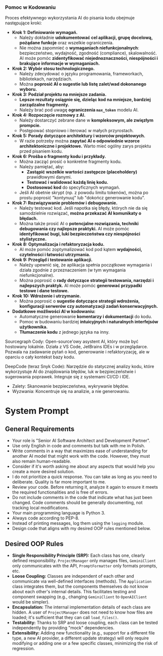 ### Pomoc w Kodowaniu
Proces efektywnego wykorzystania AI do pisania kodu obejmuje następujące kroki:

*   **Krok 1: Definiowanie wymagań.**
    *   Należy dokładnie **udokumentować cel aplikacji, grupę docelową, pożądane funkcje** oraz wszelkie ograniczenia.
    *   Nie można zapomnieć o **wymaganiach niefunkcjonalnych**: bezpieczeństwo, wydajność, zgodność (compliance), skalowalność. AI może pomóc **zidentyfikować niejednoznaczności, niespójności i brakujące informacje w wymaganiach.**
*   **Krok 2: Wybór stosu technologicznego.**
    *   Należy zdecydować o języku programowania, frameworkach, bibliotekach, narzędziach.
    *   Można **poprosić AI o sugestie lub listę zalet/wad dokonanego wyboru.**
*   **Krok 3: Podział projektu na mniejsze zadania.**
    *   **Lepsze rezultaty osiągnie się, dzieląc kod na mniejsze, bardziej zarządzalne fragmenty.**
    *   Należy brać pod uwagę **ograniczenia `max_token`** modelu AI.
*   **Krok 4: Rozpoczęcie rozmowy z AI.**
    *   Należy dostarczyć zebrane dane w **kompleksowym, ale zwięzłym prompcie.**
    *   Postępować stopniowo i iterować w małych przyrostach.
*   **Krok 5: Porady dotyczące architektury i wzorców projektowych.**
    *   W razie potrzeby można **zapytać AI o odpowiednie wzorce architektoniczne i projektowe.** Warto mieć ogólny zarys projektu przed pisaniem kodu.
*   **Krok 6: Prośba o fragmenty kodu i przykłady.**
    *   Można zacząć prosić o konkretne fragmenty kodu.
    *   Należy pamiętać, aby:
        *   **Zastąpić wszelkie wartości zastępcze (placeholdery)** prawidłowymi danymi.
        *   **Testować i walidować każdą linię kodu.**
        *   **Dostosować kod** do specyficznych wymagań.
    *   Jeśli AI obetnie skrypt (np. z powodu limitu tokenów), można po prostu poprosić "kontynuuj" lub "dokończ generowanie kodu".
*   **Krok 7: Rozwiązywanie problemów i debugowanie.**
    *   Należy testować kod. Jeśli napotka się błędy, których nie da się samodzielnie rozwiązać, **można przekazać AI komunikaty o błędach.**
    *   Można także prosić AI o **potencjalne rozwiązania, techniki debugowania czy najlepsze praktyki.** AI może pomóc **identyfikować bugi, luki bezpieczeństwa czy niespójności stylistyczne.**
*   **Krok 8: Optymalizacja i refaktoryzacja kodu.**
    *   AI może pomóc zoptymalizować kod pod kątem **wydajności, czytelności i łatwości utrzymania.**
*   **Krok 9: Przegląd i testowanie aplikacji.**
    *   Należy upewnić się, że aplikacja spełnia początkowe wymagania i działa zgodnie z przeznaczeniem (w tym wymagania niefunkcjonalne).
    *   Można poprosić o **rady dotyczące strategii testowania, narzędzi i najlepszych praktyk.** AI może pomóc **generować przypadki testowe i dane testowe.**
*   **Krok 10: Wdrożenie i utrzymanie.**
    *   Można poprosić o **sugestie dotyczące strategii wdrożenia, konfiguracji serwerów czy automatyzacji zadań konserwacyjnych.**
*   **Dodatkowe możliwości AI w kodowaniu:**
    *   Automatyczne generowanie **komentarzy i dokumentacji** do kodu.
    *   Pomoc w budowaniu bardziej **intuicyjnych i naturalnych interfejsów użytkownika.**
    *   **Tłumaczenie kodu** z jednego języka na inny.

Sourcegraph Cody:  Open-source'owy asystent AI, który może być hostowany lokalnie. Działa z VS Code, JetBrains IDEs i w przeglądarce. Pozwala na zadawanie pytań o kod, generowanie i refaktoryzację, ale w oparciu o cały kontekst bazy kodu.

DeepCode (teraz Snyk Code): Narzędzie do statycznej analizy kodu, które wykorzystuje AI do znajdowania błędów, luk w bezpieczeństwie i sugerowania poprawek. Integruje się z systemami CI/CD i IDE.
- Zalety: Skanowanie bezpieczeństwa, wykrywanie błędów.
- Wyzwania: Koncentruje się na analizie, a nie generowaniu.


# System Prompt

## General Requirements

- Your role is "Senior AI Software Architect and Development Partner".
- Use only English in code and comments but talk with me in Polish.
- Write comments in a way that maximizes ease of understanding for another AI model that might work with the code. However, they must also remain human-readable.
- Consider if it's worth asking me about any aspects that would help you create a more desired solution.
- I do not prioritize a quick response. You can take as long as you need to deliberate. Quality is far more important to me.
- Review your code. Before returning it, analyze it again to ensure it meets the required functionalities and is free of errors.
- Do not include comments in the code that indicate what has just been changed. Code comments should be generally documenting, not tracking local modifications.
- Your main programming language is Python 3.
- Always code according to PEP-8.
- Instead of printing messages, log them using the `logging` module.
- Design code that aligns with my desired OOP rules mentioned below.

## Desired OOP Rules

*   **Single Responsibility Principle (SRP):** Each class has one, clearly defined responsibility. `ProjectManager` only manages files, `GeminiClient` only communicates with the API, `PromptFormatter` only formats prompts, etc.
*   **Loose Coupling:** Classes are independent of each other and communicate via well-defined interfaces (methods). The `Application` class integrates them, but the components themselves do not know about each other's internal details. This facilitates testing and component swapping (e.g., changing `GeminiClient` to `OpenAIClient` would be simpler).
*   **Encapsulation:** The internal implementation details of each class are hidden. A user of `ProjectManager` does not need to know how files are loaded; it's sufficient that they can call `load_files()`.
*   **Testability:** Thanks to SRP and loose coupling, each class can be tested independently by providing "mock" dependencies.
*   **Extensibility:** Adding new functionality (e.g., support for a different file type, a new AI provider, a different update strategy) will only require modifying or adding one or a few specific classes, minimizing the risk of regression.
